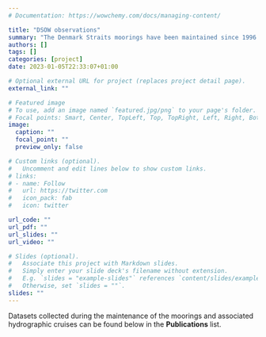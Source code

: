 ```yaml
---
# Documentation: https://wowchemy.com/docs/managing-content/

title: "DSOW observations"
summary: "The Denmark Straits moorings have been maintained since 1996 by the Universität of Hamburg and Iceland."
authors: []
tags: []
categories: [project]
date: 2023-01-05T22:33:07+01:00

# Optional external URL for project (replaces project detail page).
external_link: ""

# Featured image
# To use, add an image named `featured.jpg/png` to your page's folder.
# Focal points: Smart, Center, TopLeft, Top, TopRight, Left, Right, BottomLeft, Bottom, BottomRight.
image:
  caption: ""
  focal_point: ""
  preview_only: false

# Custom links (optional).
#   Uncomment and edit lines below to show custom links.
# links:
# - name: Follow
#   url: https://twitter.com
#   icon_pack: fab
#   icon: twitter

url_code: ""
url_pdf: ""
url_slides: ""
url_video: ""

# Slides (optional).
#   Associate this project with Markdown slides.
#   Simply enter your slide deck's filename without extension.
#   E.g. `slides = "example-slides"` references `content/slides/example-slides.md`.
#   Otherwise, set `slides = ""`.
slides: ""
---
```



Datasets collected during the maintenance of the moorings and associated hydrographic cruises can be found below in the **Publications** list.

